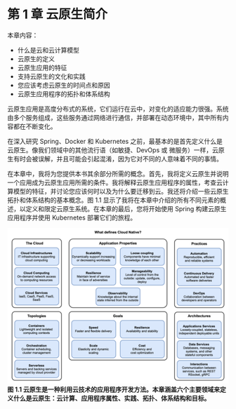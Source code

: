 # 第 1 章 云原生简介

本章内容：

* 什么是云和云计算模型
* 云原生的定义
* 云原生应用的特征
* 支持云原生的文化和实践
* 您应该考虑云原生的时间点和原因
* 云原生应用程序的拓扑和体系结构

云原生应用是高度分布式的系统，它们运行在云中，对变化的适应能力很强。系统由多个服务组成，这些服务通过网络进行通信，并部署在动态环境中，其中所有内容都在不断变化。

在深入研究 Spring、Docker 和 Kubernetes 之前，最基本的是首先定义什么是云原生。像我们领域中的其他流行语（如敏捷、DevOps 或 微服务）一样，云原生有时会被误解，并且可能会引起混淆，因为它对不同的人意味着不同的事情。

在本章中，我将为您提供本书其余部分所需的概念。首先，我将定义云原生并说明一个应用成为云原生应用所需的条件。我将解释云原生应用程序的属性，考查云计算模型的特征，并讨论您应该何时以及为什么要迁移到云。我还将介绍一些云原生拓扑和体系结构的基本概念。图 1.1 显示了我将在本章中介绍的所有不同元素的概述，以定义和限定云原生系统。在本章的最后，您将开始使用 Spring 构建云原生应用程序并使用 Kubernetes 部署它们的旅程。


![](../assets/1.1.png)
**图 1.1 云原生是一种利用云技术的应用程序开发方法。本章涵盖六个主要领域来定义什么是云原生：云计算、应用程序属性、实践、拓扑、体系结构和目标。** <br/>